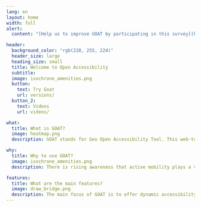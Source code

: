 ```yaml
---
lang: en
layout: home
width: full
alert:
  content: "[Help us to improve GOAT by participating in this survey](https://www.umfrage.sv.bgu.tum.de/index.php/837925?lang=en)"

header:
  background_color: "rgb(228, 255, 224)"
  header_size: large
  heading_size: small
  title: Welcome to Open Accessibility
  subtitle: 
  image: isochrone_amenities.png
  button:
    text: Try Goat
    url: versions/
  button_2:
    text: Videos
    url: videos/

what:
  title: What is GOAT?
  image: heatmap.png
  description: GOAT stands for Geo Open Accessibility Tool. This web-tool is meant to be open source, interactive, flexible and useful for accessibility planning. It is under development at the [Chair for Urban Structure and Transport Planning at TUM](https://www.bgu.tum.de/sv/startseite/). Currently, GOAT is designed to model walking accessibility, however frequent enhancements and extensions will be made on a regular basis. At the moment you can test the demo version of GOAT for the city of Munich [here](https://goat.open-accessibility.org/).

why:
  title: Why to use GOAT?
  image: isochrone_amenities.png
  description: There is rising awareness that active mobility plays a vital role in urban transport systems. However, to the date there are few planning instruments that are focusing on walking and cycling. GOAT as an accessibility tool is therefore designed to model walking/cycling accessibility and serve as a suitable instrument for easier, better and more open transport and urban planning.

features:
  title: What are the main features?
  image: draw_bridge.png
  description: The main focus of GOAT is to offer dynamic accessibility analysis at the neighborhood level. At the moment, only the walking mode is supported but soon cycling will follow. With GOAT, you can calculate different accessibility indicators such as isochrones and gravity-based heat-maps. What is more special about GOAT is that you can develop your own case scenarios, for instance you can model a new bridge over a river, and examine corresponding changes in accessibility. You can view GOAT in action in the videos [here](https://www.open-accessibility.org/videos).
---
```



